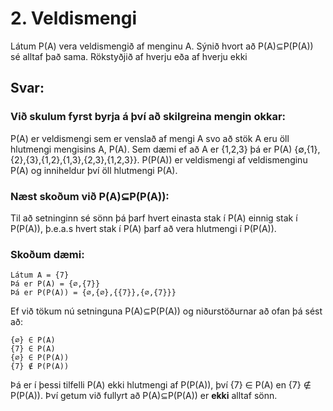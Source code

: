 # 2. Veldismengi 
Látum P(A) vera veldismengið af menginu A. Sýnið hvort að P(A)⊆P(P(A)) sé alltaf það sama. Rökstyðjið af hverju eða af hverju ekki

## Svar: 

### Við skulum fyrst byrja á því að skilgreina mengin okkar: 
P(A) er veldismengi sem er venslað af mengi A svo að stök A eru öll hlutmengi mengisins A, P(A). 
Sem dæmi ef að A er {1,2,3} þá er P(A) {∅,{1},{2},{3},{1,2},{1,3},{2,3},{1,2,3}}.
P(P(A)) er veldismengi af veldismenginu P(A) og inniheldur því öll hlutmengi P(A).

### Næst skoðum við P(A)⊆P(P(A)): 
Til að setninginn sé sönn þá þarf hvert einasta stak í P(A) einnig stak í P(P(A)), þ.e.a.s hvert stak í P(A) þarf að vera hlutmengi í P(P(A)). 

### Skoðum dæmi: 
    Látum A = {7}
    Þá er P(A) = {∅,{7}}
    Þá er P(P(A)) = {∅,{∅},{{7}},{∅,{7}}}

Ef við tökum nú setninguna P(A)⊆P(P(A)) og niðurstöðurnar að ofan þá sést að: 

    {∅} ∈ P(A)
    {7} ∈ P(A)
    {∅} ∈ P(P(A))
    {7} ∉ P(P(A))


Þá er í þessi tilfelli P(A) ekki hlutmengi af P(P(A)), því {7} ∈ P(A) en {7} ∉ P(P(A)). Því getum við fullyrt að P(A)⊆P(P(A)) er **ekki** alltaf sönn. 
